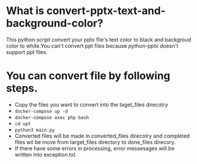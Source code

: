 # What is convert-pptx-text-and-background-color?
This python script convert your pptx file's text color to black and backgroud color to white.You can't convert ppt files because python-pptx doesn't support ppt files.

# You can convert file by following steps.
- Copy the files you want to convert into the taget_files direcotry
- `docker-compose up -d`
- `docker-compose exec php bash`
- `cd opt`
- `python3 main.py`
- Converted files will be made in converted_files direcotry and completed files wil be move from target_files directory to done_files direcory.
- If there have some errors in processing, error messesages will be written into exception.txt.